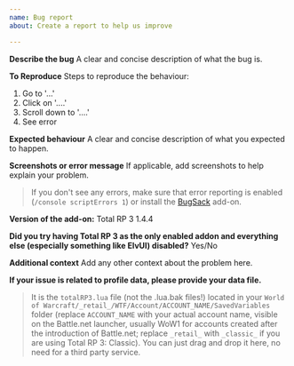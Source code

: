 ```yaml
---
name: Bug report
about: Create a report to help us improve

---
```


**Describe the bug**
A clear and concise description of what the bug is.

**To Reproduce**
Steps to reproduce the behaviour:
1. Go to '...'
2. Click on '....'
3. Scroll down to '....'
4. See error

**Expected behaviour**
A clear and concise description of what you expected to happen.

**Screenshots or error message**
If applicable, add screenshots to help explain your problem.
> If you don't see any errors, make sure that error reporting is enabled (`/console scriptErrors 1`) or install the [BugSack](https://www.curseforge.com/wow/addons/bugsack) add-on.

**Version of the add-on:**
Total RP 3 1.4.4

**Did you try having Total RP 3 as the only enabled addon and everything else (especially something like ElvUI) disabled?**
Yes/No

**Additional context**
Add any other context about the problem here.

**If your issue is related to profile data, please provide your data file.**

> It is the `totalRP3.lua` file (not the .lua.bak files!) located in your `World of Warcraft/_retail_/WTF/Account/ACCOUNT_NAME/SavedVariables` folder (replace `ACCOUNT_NAME` with your actual account name, visible on the Battle.net launcher, usually WoW1 for accounts created after the introduction of Battle.net; replace `_retail_` with `_classic_` if you are using Total RP 3: Classic). You can just drag and drop it here, no need for a third party service.

